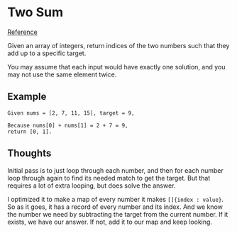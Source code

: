 # Two Sum
[Reference](https://leetcode.com/problems/two-sum/)

Given an array of integers, return indices of the two numbers such that they add up to a specific target.

You may assume that each input would have exactly one solution, and you may not use the same element twice.

## Example
```
Given nums = [2, 7, 11, 15], target = 9,

Because nums[0] + nums[1] = 2 + 7 = 9,
return [0, 1].
```

## Thoughts
Initial pass is to just loop through each number, and then for each number loop through again to find its needed match to get the target. But that requires a lot of extra looping, but does solve the answer.

I optimized it to make a map of every number it makes `[]{index : value}`. So as it goes, it has a record of every number and its index. And we know the number we need by subtracting the target from the current number. If it exists, we have our answer. If not, add it to our map and keep looking.